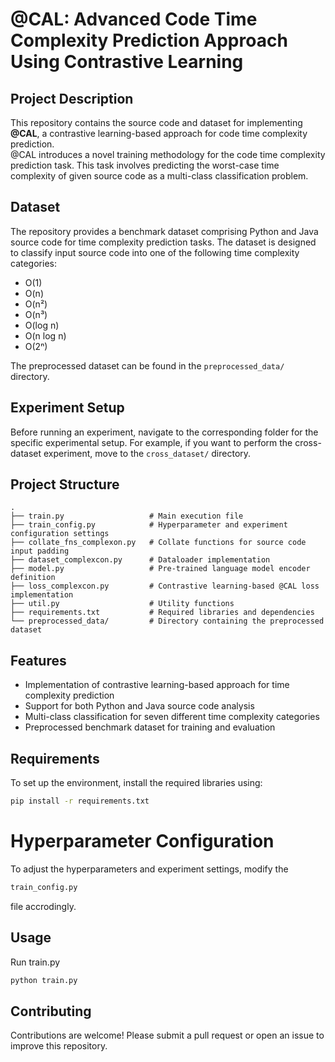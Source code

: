 # @CAL: Advanced Code Time Complexity Prediction Approach Using Contrastive Learning

## Project Description
This repository contains the source code and dataset for implementing **@CAL**, a contrastive learning-based approach for code time complexity prediction.  
@CAL introduces a novel training methodology for the code time complexity prediction task. This task involves predicting the worst-case time complexity of given source code as a multi-class classification problem.

## Dataset
The repository provides a benchmark dataset comprising Python and Java source code for time complexity prediction tasks. The dataset is designed to classify input source code into one of the following time complexity categories:
- O(1)
- O(n)
- O(n²)
- O(n³)
- O(log n)
- O(n log n)
- O(2ⁿ)

The preprocessed dataset can be found in the `preprocessed_data/` directory.

## Experiment Setup
Before running an experiment, navigate to the corresponding folder for the specific experimental setup. 
For example, if you want to perform the cross-dataset experiment, move to the `cross_dataset/` directory.

## Project Structure
```
.
├── train.py                   # Main execution file
├── train_config.py            # Hyperparameter and experiment configuration settings
├── collate_fns_complexon.py   # Collate functions for source code input padding
├── dataset_complexcon.py      # Dataloader implementation
├── model.py                   # Pre-trained language model encoder definition
├── loss_complexcon.py         # Contrastive learning-based @CAL loss implementation
├── util.py                    # Utility functions
├── requirements.txt           # Required libraries and dependencies
└── preprocessed_data/         # Directory containing the preprocessed dataset
```

## Features
- Implementation of contrastive learning-based approach for time complexity prediction
- Support for both Python and Java source code analysis
- Multi-class classification for seven different time complexity categories
- Preprocessed benchmark dataset for training and evaluation

## Requirements
To set up the environment, install the required libraries using:
```bash
pip install -r requirements.txt
```

# Hyperparameter Configuration
To adjust the hyperparameters and experiment settings, modify the 
```bash
train_config.py
```
file accrodingly.

## Usage
Run train.py
```bash
python train.py
```

## Contributing
Contributions are welcome! Please submit a pull request or open an issue to improve this repository.